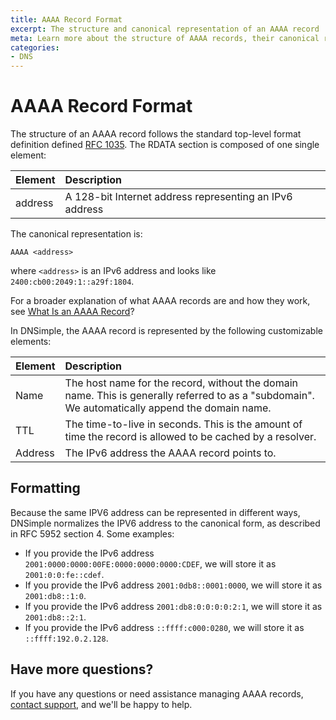 ```yaml
---
title: AAAA Record Format
excerpt: The structure and canonical representation of an AAAA record
meta: Learn more about the structure of AAAA records, their canonical representation, and customizable elements in DNSimple.
categories:
- DNS
---
```

# AAAA Record Format

The structure of an AAAA record follows the standard top-level format definition defined [RFC 1035](https://tools.ietf.org/html/rfc1035#section-3.2.1). The RDATA section is composed of one single element:

| Element | Description |
|:--------|:-------------------------------------------------------|
| address | A 128-bit Internet address representing an IPv6 address |

The canonical representation is:

```
AAAA <address>
```

where `<address>` is an IPv6 address and looks like `2400:cb00:2049:1::a29f:1804`.

For a broader explanation of what AAAA records are and how they work, see [What Is an AAAA Record](/articles/aaaa-record/)?

In DNSimple, the AAAA record is represented by the following customizable elements:
 
 Element | Description |
|:--------|:-------------------------------------------------------------------------------------------------------------------------------------------|
| Name    | The host name for the record, without the domain name. This is generally referred to as a "subdomain". We automatically append the domain name. |
| TTL     | The time-to-live in seconds. This is the amount of time the record is allowed to be cached by a resolver.                                  |
| Address | The IPv6 address the AAAA record points to.                                                                                                   |

## Formatting

Because the same IPV6 address can be represented in different ways, DNSimple normalizes the IPV6 address to the canonical form, as described in RFC 5952 section 4.
Some examples:

- If you provide the IPv6 address `2001:0000:0000:00FE:0000:0000:0000:CDEF`, we will store it as `2001:0:0:fe::cdef`.
- If you provide the IPv6 address `2001:0db8::0001:0000`, we will store it as `2001:db8::1:0`.
- If you provide the IPv6 address `2001:db8:0:0:0:0:2:1`, we will store it as `2001:db8::2:1`.
- If you provide the IPv6 address `::ffff:c000:0280`, we will store it as `::ffff:192.0.2.128`.

## Have more questions?

 If you have any questions or need assistance managing AAAA records, [contact support](https://dnsimple.com/feedback), and we'll be happy to help.
